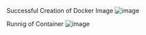Successful Creation of Docker Image
![image](https://github.com/Afraz33/MLOPS_Docker-Task/assets/95544278/ad86635c-2c73-4abd-9152-29ecbb2bf055)

Runnig of Container 
![image](https://github.com/Afraz33/MLOPS_Docker-Task/assets/95544278/458d70d4-24b0-481d-b6bc-8bedbb8b11fc)
